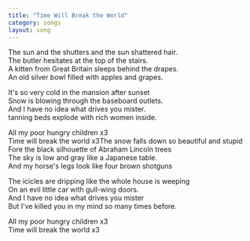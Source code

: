 ```yaml
---
title: "Time Will Break the World"
category: songs
layout: song
---
```


The sun and the shutters and the sun shattered hair.  
The butler hesitates at the top of the stairs.  
A kitten from Great Britain sleeps behind the drapes.  
An old silver bowl filled with apples and grapes.

It's so very cold in the mansion after sunset  
Snow is blowing through the baseboard outlets.  
And I have no idea what drives you mister.  
tanning beds explode with rich women inside.

All my poor hungry children x3  
Time will break the world x3The snow falls down so beautiful and stupid  
Fore the black silhouette of Abraham Lincoln trees  
The sky is low and gray like a Japanese table.  
And my horse's legs look like four brown shotguns

The icicles are dripping like the whole house is weeping  
On an evil little car with gull-wing doors.  
And I have no idea what drives you mister  
But I've killed you in my mind so many times before.

All my poor hungry children x3  
Time will break the world x3
